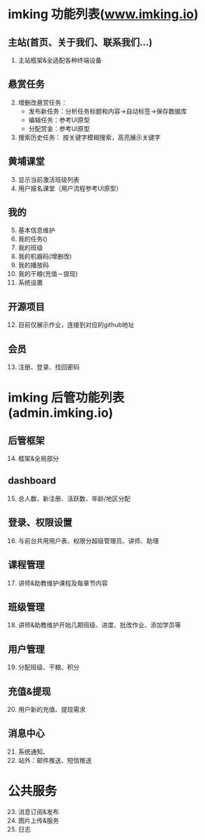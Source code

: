 
# imking 功能列表(www.imking.io)
## 主站(首页、关于我们、联系我们...)
1. 主站框架&全适配各种终端设备

## 悬赏任务
2. 增删改悬赏任务：
    + 发布新任务：分析任务标题和内容->自动标签->保存数据库
    + 编辑任务：参考UI原型
    + 分配赏金：参考UI原型
3. 搜索历史任务：
    按关键字模糊搜索，高亮展示关键字

## 黄埔课堂
3. 显示当前激活班级列表
4. 用户报名课堂（用户流程参考UI原型）

## 我的
5. 基本信息维护
6. 我的任务()
7. 我的班级
8. 我的机器码(增删改)
9. 我的播放码
10. 我的干粮(充值－提现)
11. 系统设置


## 开源项目
12. 目前仅展示作业，连接到对应的github地址

## 会员
13. 注册、登录、找回密码

# imking 后管功能列表(admin.imking.io)
## 后管框架
14. 框架&全局部分

## dashboard
15. 总人数、新注册、活跃数、年龄/地区分配

## 登录、权限设置
16. 与前台共用用户表、权限分超级管理员、讲师、助理

## 课程管理
17. 讲师&助教维护课程及每章节内容

## 班级管理
18. 讲师&助教维护开始几期班级、进度、批改作业、添加学员等

## 用户管理
19. 分配班级、干粮、积分

## 充值&提现
20. 用户新的充值、提现需求

## 消息中心
21. 系统通知、
22. 站外：邮件推送、短信推送

# 公共服务
23. 消息订阅&发布
24. 图片上传&服务
25. 日志
